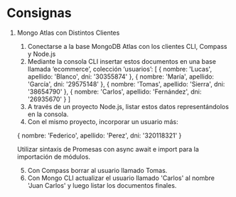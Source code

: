 # Consignas

1. Mongo Atlas con Distintos Clientes

	1. Conectarse a la base MongoDB Atlas con los clientes CLI, Compass y Node.js
	2. Mediante la consola CLI insertar estos documentos en una base llamada ‘ecommerce’, colección ‘usuarios’:
	[
	    { nombre: 'Lucas', apellido: 'Blanco', dni: '30355874' },
	    { nombre: 'María', apellido: 'García', dni: '29575148' },
	    { nombre: 'Tomas', apellido: 'Sierra', dni: '38654790' },
	    { nombre: 'Carlos', apellido: 'Fernández', dni: '26935670' }
	]
	3. A través de un proyecto Node.js, listar estos datos representándolos en la consola.
	4. Con el mismo proyecto, incorporar un usuario más: 

	{ nombre: 'Federico', apellido: 'Perez', dni: '320118321' }
	
	Utilizar sintaxis de Promesas con async await e import para la importación de módulos.

	5. Con Compass borrar al usuario llamado Tomas.
	6. Con Mongo CLI actualizar el usuario llamado 'Carlos' al nombre 'Juan Carlos' y luego listar los documentos finales.
  
